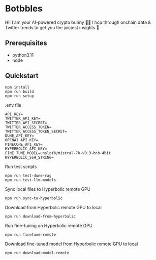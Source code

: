 # Botbbles
Hi! I am your AI-powered crypto bunny 🐰💬
I hop through onchain data & Twitter trends to get you the juiciest insights 🥕 

## Prerequisites
- python3.11
- node

## Quickstart
```
npm install
npm run build
npm run setup
```

.env file
```
API_KEY=
TWITTER_API_KEY=
TWITTER_API_SECRET=
TWITTER_ACCESS_TOKEN=
TWITTER_ACCESS_TOKEN_SECRET=
DUNE_API_KEY=
OPENAI_API_KEY=
PINECONE_API_KEY=
HYPERBOLIC_API_KEY=
FINE_TUNE_MODEL=unsloth/mistral-7b-v0.3-bnb-4bit
HYPERBOLIC_SSH_STRING=
```

Run test scripts
```
npm run test-dune-rag
npm run test-llm-models
```

Sync local files to Hyperbolic remote GPU
```
npm run sync-to-hyperbolic
```

Download from Hyperbolic remote GPU to local
```
npm run download-from-hyperbolic
```

Run fine-tuning on Hyperbolic remote GPU
```
npm run finetune-remote
```

Download fine-tuned model from Hyperbolic remote GPU to local
```
npm run download-model-remote
```